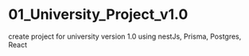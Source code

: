 # 01_University_Project_v1.0
create project for university version 1.0 using nestJs, Prisma, Postgres, React
